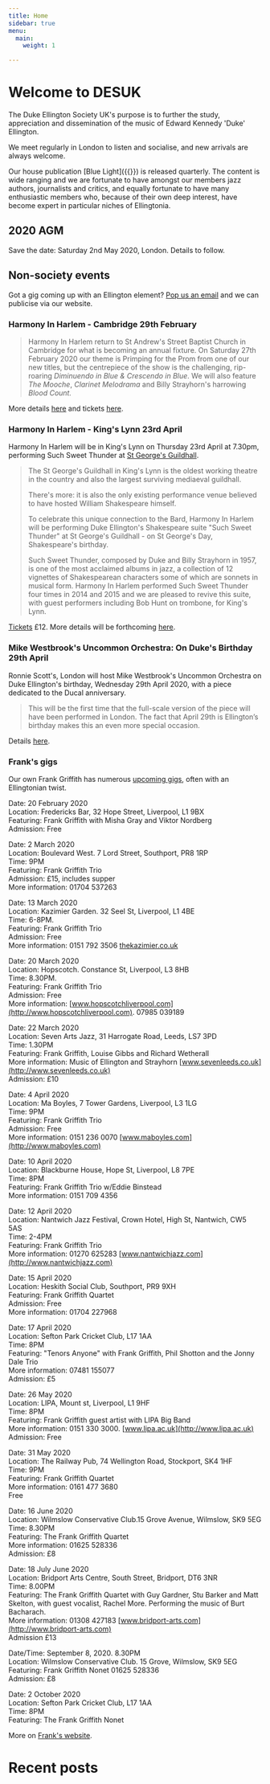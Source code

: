 ```yaml
---
title: Home
sidebar: true
menu:
  main:
    weight: 1

---
```

# Welcome to DESUK

The Duke Ellington Society UK's purpose is to further the study, appreciation and dissemination of the music of Edward Kennedy 'Duke' Ellington.

We meet regularly in London to listen and socialise, and new arrivals are always welcome.

Our house publication [Blue Light]({{<relref blue_light>}}) is released quarterly. The content is wide ranging and we are fortunate to have amongst our members jazz authors, journalists and critics, and equally fortunate to have many enthusiastic members who, because of their own deep interest, have become expert in particular niches of Ellingtonia.

<!--
## Next meeting

... will be in 2020! Happy New Year from us and watch this space.
-->

## 2020 AGM

Save the date: Saturday 2nd May 2020, London. Details to follow.

## Non-society events

Got a gig coming up with an Ellington element? <a href="mailto:desuk@dukeellington.org.uk">Pop us an email</a> and we can publicise via our website.

### Harmony In Harlem - Cambridge 29th February

> Harmony In Harlem return to St Andrew's Street Baptist Church in Cambridge for what is becoming an annual fixture. On Saturday 27th February 2020 our theme is Primping for the Prom from one of our new titles, but the centrepiece of the show is the challenging, rip-roaring *Diminuendo in Blue & Crescendo in Blue*. We will also feature *The Mooche*, *Clarinet Melodrama* and Billy Strayhorn's harrowing *Blood Count.*

More details [here](http://www.harmonyinharlem.co.uk) and tickets [here](https://billetto.co.uk/e/400692).

### Harmony In Harlem - King's Lynn 23rd April

Harmony In Harlem will be in King's Lynn on Thursday 23rd April at 7.30pm, performing Such Sweet Thunder at [St George's Guildhall](https://www.shakespearesguildhalltrust.org.uk).

> The St George's Guildhall in King's Lynn is the oldest working theatre
> in the country and also the largest surviving mediaeval guildhall.
>
> There's more: it is also the only existing performance venue believed to
> have hosted William Shakespeare himself.
>
> To celebrate this unique connection to the Bard, Harmony In Harlem will
> be performing Duke Ellington's Shakespeare suite "Such Sweet Thunder" at
> St George's Guildhall - on St George's Day, Shakespeare's birthday.
>
> Such Sweet Thunder, composed by Duke and Billy Strayhorn in 1957, is one
> of the most acclaimed albums in jazz, a collection of 12 vignettes of
> Shakespearean characters some of which are sonnets in musical form.
> Harmony In Harlem performed Such Sweet Thunder four times in 2014 and
> 2015 and we are pleased to revive this suite, with guest performers
> including Bob Hunt on trombone, for King's Lynn.

[Tickets](https://www.kingslynncornexchange.co.uk/whats-on/music/harmony-in-harlem/) £12. More details will be forthcoming
[here](http://www.harmonyinharlem.co.uk).

### Mike Westbrook's Uncommon Orchestra: On Duke's Birthday 29th April

Ronnie Scott's, London will host Mike Westbrook's Uncommon Orchestra on Duke Ellington's birthday, Wednesday 29th April 2020, with a piece dedicated to the Ducal anniversary.

> This will be the first time that the full-scale version of the piece will have been performed in London. The fact that April 29th is Ellington’s birthday makes this an even more special occasion.

Details [here](https://www.ronniescotts.co.uk/performances/view/5728-mike-westbrooks-uncommon-orchestra-perform-duke-ellington).

### Frank's gigs

Our own Frank Griffith has numerous [upcoming gigs](http://www.frankgriffith.co.uk), often with an Ellingtonian twist.

Date: 20 February 2020<br/>
Location: Fredericks Bar, 32 Hope Street, Liverpool, L1 9BX<br/>
Featuring: Frank Griffith with Misha Gray and Viktor Nordberg<br/>
Admission: Free<br/>

Date: 2 March 2020<br/>
Location: Boulevard West. 7 Lord Street, Southport, PR8 1RP<br/>
Time: 9PM<br/>
Featuring: Frank Griffith Trio<br/>
Admission: £15, includes supper<br/>
More information: 01704 537263<br/>

Date: 13 March 2020<br/>
Location: Kazimier  Garden. 32 Seel St, Liverpool, L1 4BE<br/>
Time: 6-8PM.<br/>
Featuring: Frank Griffith Trio<br/>
Admission: Free<br/>
More information: 0151 792 3506 [thekazimier.co.uk](http://thekazimier.co.uk)<br/>

Date: 20 March 2020<br/>
Location: Hopscotch. Constance St, Liverpool, L3 8HB<br/>
Time: 8.30PM.<br/>
Featuring: Frank Griffith Trio<br/>
Admission: Free<br/>
More information: [www.hopscotchliverpool.com](http://www.hopscotchliverpool.com). 07985 039189<br/>

Date: 22 March 2020<br/>
Location: Seven Arts Jazz, 31 Harrogate Road, Leeds, LS7 3PD<br/>
Time: 1.30PM<br/>
Featuring: Frank Griffith, Louise Gibbs and Richard Wetherall<br/>
More information: Music of Ellington and Strayhorn [www.sevenleeds.co.uk](http://www.sevenleeds.co.uk)<br/>
Admission: £10<br/>

Date: 4 April 2020<br/>
Location: Ma Boyles, 7 Tower Gardens, Liverpool, L3 1LG<br/>
Time: 9PM<br/>
Featuring: Frank Griffith Trio<br/>
Admission: Free<br/>
More information: 0151 236 0070 [www.maboyles.com](http://www.maboyles.com)<br/>

Date: 10 April 2020<br/>
Location: Blackburne House, Hope St, Liverpool, L8 7PE<br/>
Time: 8PM<br/>
Featuring: Frank Griffith Trio w/Eddie Binstead<br/>
More information: 0151 709 4356<br/>

Date: 12 April 2020<br/>
Location: Nantwich Jazz Festival, Crown Hotel, High St, Nantwich, CW5 5AS<br/>
Time: 2-4PM<br/>
Featuring: Frank Griffith Trio<br/>
More information: 01270 625283 [www.nantwichjazz.com](http://www.nantwichjazz.com)<br/>

Date: 15 April 2020<br/>
Location: Heskith Social Club, Southport, PR9 9XH<br/>
Featuring: Frank Griffith Quartet<br/>
Admission: Free<br/>
More information: 01704 227968<br/>

Date: 17 April 2020<br/>
Location: Sefton Park Cricket Club, L17 1AA<br/>
Time: 8PM<br/>
Featuring: "Tenors Anyone" with Frank Griffith, Phil Shotton and the Jonny Dale Trio<br/>
More information: 07481 155077<br/>
Admission: £5<br/>

Date: 26 May 2020<br/>
Location: LIPA, Mount st, Liverpool, L1 9HF<br/>
Time: 8PM<br/>
Featuring: Frank Griffith guest artist with LIPA Big Band<br/>
More information: 0151 330 3000. [www.lipa.ac.uk](http://www.lipa.ac.uk)<br/>
Admission: Free<br/>

Date: 31 May 2020<br/>
Location: The Railway Pub, 74 Wellington Road, Stockport, SK4 1HF<br/>
Time: 9PM<br/>
Featuring: Frank Griffith Quartet<br/>
More information: 0161 477 3680<br/>
Free<br/>

Date: 16 June 2020<br/>
Location: Wilmslow Conservative Club.15 Grove Avenue, Wilmslow, SK9 5EG<br/>
Time: 8.30PM<br/>
Featuring: The Frank Griffith Quartet<br/>
More information: 01625 528336<br/>
Admission: £8<br/>

Date: 18 July June 2020<br/>
Location: Bridport Arts Centre, South Street, Bridport, DT6 3NR<br/>
Time: 8.00PM<br/>
Featuring: The Frank Griffith Quartet with Guy Gardner, Stu Barker and Matt Skelton, with guest vocalist, Rachel More. Performing the music of Burt Bacharach.<br/>
More information: 01308 427183 [www.bridport-arts.com](http://www.bridport-arts.com)<br/>
Admission £13<br/>

Date/Time: September 8, 2020. 8.30PM<br/>
Location: Wilmslow Conservative Club. 15 Grove, Wilmslow, SK9 5EG<br/>
Featuring: Frank Griffith Nonet 01625 528336<br/>
Admission: £8<br/>

Date: 2 October 2020<br/>
Location: Sefton Park Cricket Club, L17 1AA<br/>
Time: 8PM<br/>
Featuring: The Frank Griffith Nonet<br/>

More on [Frank's website](http://www.frankgriffith.co.uk).


# Recent posts
